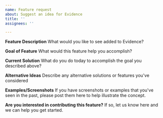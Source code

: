 ```yaml
---
name: Feature request
about: Suggest an idea for Evidence
title: ''
assignees: ''

---
```


**Feature Description**
What would you like to see added to Evidence?

**Goal of Feature**
What would this feature help you accomplish?

**Current Solution**
What do you do today to accomplish the goal you described above?

**Alternative Ideas**
Describe any alternative solutions or features you've considered

**Examples/Screenshots**
If you have screenshots or examples that you've seen in the past, please post them here to help illustrate the concept.

**Are you interested in contributing this feature?**
If so, let us know here and we can help you get started.
